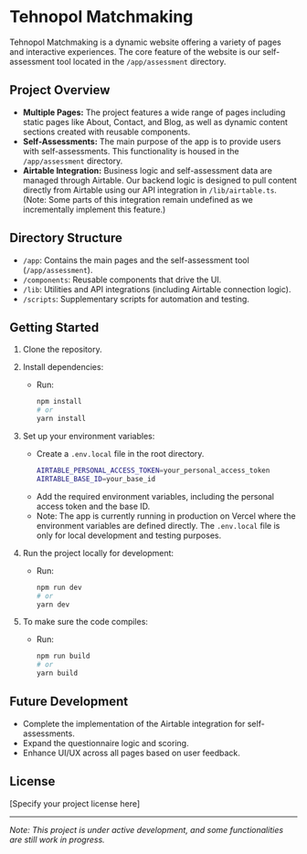 # Tehnopol Matchmaking

Tehnopol Matchmaking is a dynamic website offering a variety of pages and interactive experiences. The core feature of the website is our self-assessment tool located in the `/app/assessment` directory.

## Project Overview

- **Multiple Pages:** The project features a wide range of pages including static pages like About, Contact, and Blog, as well as dynamic content sections created with reusable components.
- **Self-Assessments:** The main purpose of the app is to provide users with self-assessments. This functionality is housed in the `/app/assessment` directory.
- **Airtable Integration:** Business logic and self-assessment data are managed through Airtable. Our backend logic is designed to pull content directly from Airtable using our API integration in `/lib/airtable.ts`. (Note: Some parts of this integration remain undefined as we incrementally implement this feature.)

## Directory Structure

- `/app`: Contains the main pages and the self-assessment tool (`/app/assessment`).
- `/components`: Reusable components that drive the UI.
- `/lib`: Utilities and API integrations (including Airtable connection logic).
- `/scripts`: Supplementary scripts for automation and testing.

## Getting Started

1. Clone the repository.

2. Install dependencies:
   - Run:
     ```bash
     npm install
     # or
     yarn install
     ```

3. Set up your environment variables:
   - Create a `.env.local` file in the root directory.
     ```bash
     AIRTABLE_PERSONAL_ACCESS_TOKEN=your_personal_access_token
     AIRTABLE_BASE_ID=your_base_id
     ```
   - Add the required environment variables, including the personal access token and the base ID.
   - Note: The app is currently running in production on Vercel where the environment variables are defined directly. The `.env.local` file is only for local development and testing purposes.

4. Run the project locally for development:
   - Run:
     ```bash
     npm run dev
     # or
     yarn dev
     ```

5. To make sure the code compiles:
   - Run:
     ```bash
     npm run build
     # or
     yarn build
     ```

## Future Development

- Complete the implementation of the Airtable integration for self-assessments.
- Expand the questionnaire logic and scoring.
- Enhance UI/UX across all pages based on user feedback.

## License

[Specify your project license here]

---

*Note: This project is under active development, and some functionalities are still work in progress.*
